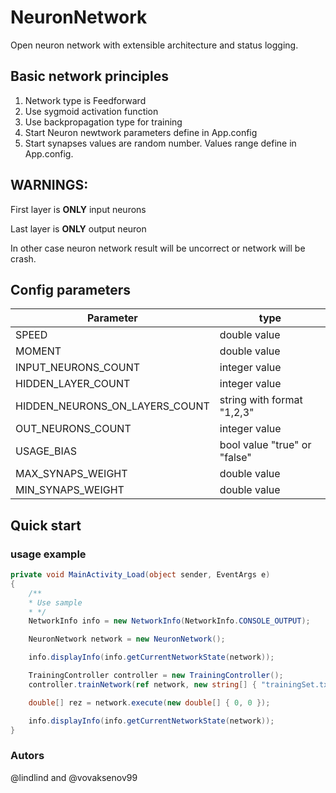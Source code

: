 # NeuronNetwork

Open neuron network with extensible architecture and status logging.

## Basic network principles
	  
1. Network type is Feedforward
2. Use sygmoid activation function
3. Use backpropagation type for training
4. Start Neuron newtwork parameters define in App.config
5. Start synapses values are random number. Values range define in App.config.
	  
## WARNINGS:
First layer is **ONLY** input neurons

Last layer is **ONLY** output neuron

In other case neuron network result will be uncorrect or network will be crash.

## Config parameters
| Parameter  | type |
| ------------- | ------------- |
| SPEED | double value |
| MOMENT | double value |
| INPUT_NEURONS_COUNT | integer value |
| HIDDEN_LAYER_COUNT | integer value |
| HIDDEN_NEURONS_ON_LAYERS_COUNT | string with format "1,2,3" |
| OUT_NEURONS_COUNT | integer value |
| USAGE_BIAS | bool value "true" or "false" |
| MAX_SYNAPS_WEIGHT | double value |
| MIN_SYNAPS_WEIGHT | double value |

## Quick start
### usage example
``` csharp
private void MainActivity_Load(object sender, EventArgs e)
{
    /**
    * Use sample 
    * */
    NetworkInfo info = new NetworkInfo(NetworkInfo.CONSOLE_OUTPUT);

    NeuronNetwork network = new NeuronNetwork();

    info.displayInfo(info.getCurrentNetworkState(network));

    TrainingController controller = new TrainingController();
    controller.trainNetwork(ref network, new string[] { "trainingSet.txt" });

    double[] rez = network.execute(new double[] { 0, 0 });

    info.displayInfo(info.getCurrentNetworkState(network));
}
```
### Autors
@lindlind and @vovaksenov99

